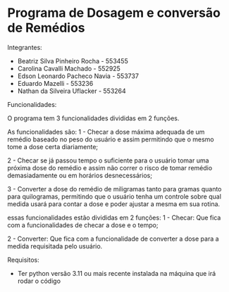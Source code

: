 # Programa de Dosagem e conversão de Remédios

Integrantes:
- Beatriz Silva Pinheiro Rocha - 553455
- Carolina Cavalli Machado - 552925
- Edson Leonardo Pacheco Navia - 553737
- Eduardo Mazelli - 553236
- Nathan da Silveira Uflacker - 553264

Funcionalidades:


O programa tem 3 funcionalidades divididas em 2 funções.

As funcionalidades são:
1 - Checar a dose máxima adequada de um remédio baseado no peso do usuário e assim permitindo que o mesmo tome a dose certa diariamente;

2 - Checar se já passou tempo o suficiente para o usuário tomar uma próxima dose do remédio e assim não correr o risco de tomar remédio demasiadamente ou em horários desnecessários;

3 - Converter a dose do remédio de miligramas tanto para gramas quanto para quilogramas, permitindo que o usuário tenha um controle sobre qual medida usará para contar a dose e poder ajustar a mesma em sua rotina.

essas funcionalidades estão divididas em 2 funções:
1 - Checar: Que fica com a funcionalidades de checar a dose e o tempo;

2 - Converter: Que fica com a funcionalidade de converter a dose para a medida requisitada pelo usuário.

Requisitos:
- Ter python versão 3.11 ou mais recente instalada na máquina que irá rodar o código
